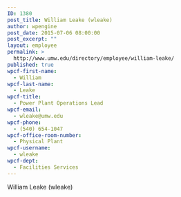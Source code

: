 ```yaml
---
ID: 1380
post_title: William Leake (wleake)
author: wpengine
post_date: 2015-07-06 08:00:00
post_excerpt: ""
layout: employee
permalink: >
  http://www.umw.edu/directory/employee/william-leake/
published: true
wpcf-first-name:
  - William
wpcf-last-name:
  - Leake
wpcf-title:
  - Power Plant Operations Lead
wpcf-email:
  - wleake@umw.edu
wpcf-phone:
  - (540) 654-1047
wpcf-office-room-number:
  - Physical Plant
wpcf-username:
  - wleake
wpcf-dept:
  - Facilities Services
---
```

William Leake (wleake)